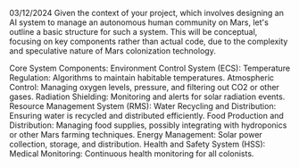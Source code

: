 03/12/2024
Given the context of your project, which involves designing an AI system to manage an autonomous human community on Mars, let's outline a basic structure for such a system. This will be conceptual, focusing on key components rather than actual code, due to the complexity and speculative nature of Mars colonization technology.

Core System Components:
Environment Control System (ECS):
Temperature Regulation: Algorithms to maintain habitable temperatures.
Atmospheric Control: Managing oxygen levels, pressure, and filtering out CO2 or other gases.
Radiation Shielding: Monitoring and alerts for solar radiation events.
Resource Management System (RMS):
Water Recycling and Distribution: Ensuring water is recycled and distributed efficiently.
Food Production and Distribution: Managing food supplies, possibly integrating with hydroponics or other Mars farming techniques.
Energy Management: Solar power collection, storage, and distribution.
Health and Safety System (HSS):
Medical Monitoring: Continuous health monitoring for all colonists.
